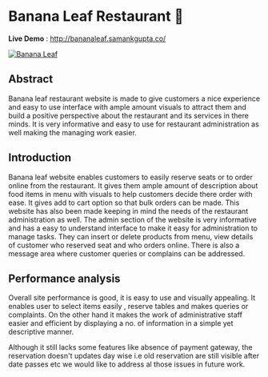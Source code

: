 # Banana Leaf Restaurant 🍲

**Live Demo** : http://bananaleaf.samankgupta.co/

[<img src="images/readmeimage.png" alt="Banana Leaf">](http://bananaleaf.samankgupta.co/)

## Abstract

Banana leaf restaurant website is made to give customers a nice experience and easy to
use interface with ample amount visuals to attract them and build a positive perspective
about the restaurant and its services in there minds. It is very informative and easy to use
for restaurant administration as well making the managing work easier. 

## Introduction

Banana leaf website enables customers to easily reserve seats or to order online from the
restaurant. It gives them ample amount of description about food items in menu with
visuals to help customers decide there order with ease. It gives add to cart option so that
bulk orders can be made. This website has also been made keeping in mind the needs of
the restaurant administration as well. The admin section of the website is very
informative and has a easy to understand interface to make it easy for administration to
manage tasks. They can insert or delete products from menu, view details of customer
who reserved seat and who orders online. There is also a message area where customer
queries or complains can be addressed.

## 	Performance analysis

Overall site performance is good, it is easy to use and visually appealing. It enables
user to select items easily , reserve tables and makes queries or complaints. On the other
hand it makes the work of administrative staff easier and efficient by displaying a no. of
information in a simple yet descriptive manner.

Although it still lacks some features like absence of payment gateway, the reservation
doesn't updates day wise i.e old reservation are still visible after date passes etc we
would like to address al those issues in future work.
